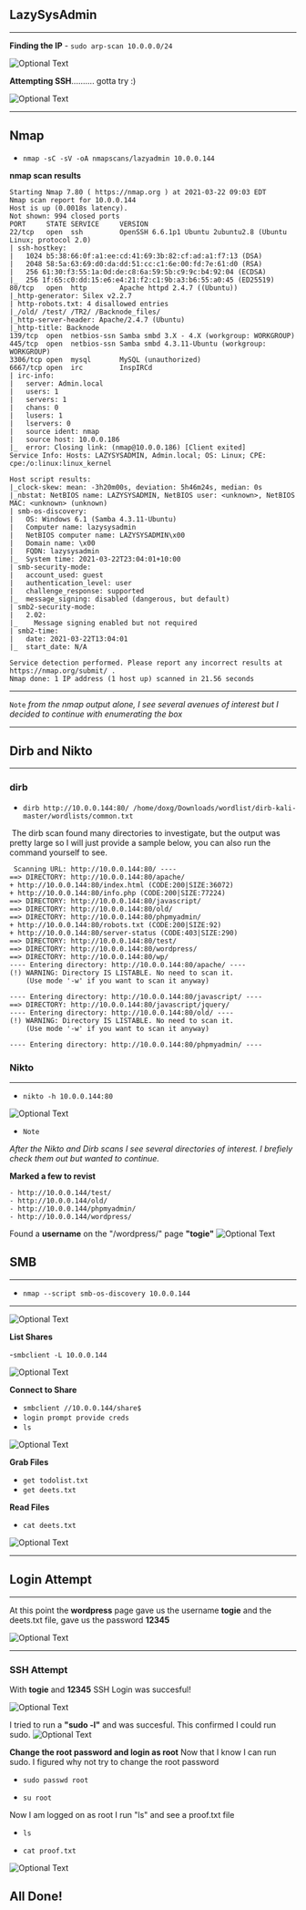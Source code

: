 ## LazySysAdmin

* * *

**Finding the IP** \- `sudo arp-scan 10.0.0.0/24`

![Optional Text](/LazyAdminWriteUp/_resources/5ecc1faea08d4ab6a1fd728b732c4f0f.png)

**Attempting SSH**.......... gotta try :)

![Optional Text](/LazyAdminWriteUp/_resources/e3e174550b2a424ea903e366252fbab3.png)

* * *

## Nmap

- `nmap -sC -sV -oA nmapscans/lazyadmin 10.0.0.144`

**nmap scan results**

```
Starting Nmap 7.80 ( https://nmap.org ) at 2021-03-22 09:03 EDT
Nmap scan report for 10.0.0.144
Host is up (0.0018s latency).
Not shown: 994 closed ports
PORT     STATE SERVICE     VERSION
22/tcp   open  ssh         OpenSSH 6.6.1p1 Ubuntu 2ubuntu2.8 (Ubuntu Linux; protocol 2.0)
| ssh-hostkey: 
|   1024 b5:38:66:0f:a1:ee:cd:41:69:3b:82:cf:ad:a1:f7:13 (DSA)
|   2048 58:5a:63:69:d0:da:dd:51:cc:c1:6e:00:fd:7e:61:d0 (RSA)
|   256 61:30:f3:55:1a:0d:de:c8:6a:59:5b:c9:9c:b4:92:04 (ECDSA)
|_  256 1f:65:c0:dd:15:e6:e4:21:f2:c1:9b:a3:b6:55:a0:45 (ED25519)
80/tcp   open  http        Apache httpd 2.4.7 ((Ubuntu))
|_http-generator: Silex v2.2.7
| http-robots.txt: 4 disallowed entries 
|_/old/ /test/ /TR2/ /Backnode_files/
|_http-server-header: Apache/2.4.7 (Ubuntu)
|_http-title: Backnode
139/tcp  open  netbios-ssn Samba smbd 3.X - 4.X (workgroup: WORKGROUP)
445/tcp  open  netbios-ssn Samba smbd 4.3.11-Ubuntu (workgroup: WORKGROUP)
3306/tcp open  mysql       MySQL (unauthorized)
6667/tcp open  irc         InspIRCd
| irc-info: 
|   server: Admin.local
|   users: 1
|   servers: 1
|   chans: 0
|   lusers: 1
|   lservers: 0
|   source ident: nmap
|   source host: 10.0.0.186
|_  error: Closing link: (nmap@10.0.0.186) [Client exited]
Service Info: Hosts: LAZYSYSADMIN, Admin.local; OS: Linux; CPE: cpe:/o:linux:linux_kernel

Host script results:
|_clock-skew: mean: -3h20m00s, deviation: 5h46m24s, median: 0s
|_nbstat: NetBIOS name: LAZYSYSADMIN, NetBIOS user: <unknown>, NetBIOS MAC: <unknown> (unknown)
| smb-os-discovery: 
|   OS: Windows 6.1 (Samba 4.3.11-Ubuntu)
|   Computer name: lazysysadmin
|   NetBIOS computer name: LAZYSYSADMIN\x00
|   Domain name: \x00
|   FQDN: lazysysadmin
|_  System time: 2021-03-22T23:04:01+10:00
| smb-security-mode: 
|   account_used: guest
|   authentication_level: user
|   challenge_response: supported
|_  message_signing: disabled (dangerous, but default)
| smb2-security-mode: 
|   2.02: 
|_    Message signing enabled but not required
| smb2-time: 
|   date: 2021-03-22T13:04:01
|_  start_date: N/A

Service detection performed. Please report any incorrect results at https://nmap.org/submit/ .
Nmap done: 1 IP address (1 host up) scanned in 21.56 seconds
```

* * *

`Note`
*from the nmap output alone, I see several avenues of interest but I decided to continue with enumerating the box*

* * *

## Dirb and Nikto
* * *
### dirb
- `dirb http://10.0.0.144:80/ /home/doxg/Downloads/wordlist/dirb-kali-master/wordlists/common.txt`

 The dirb scan found many directories to investigate, but the output was pretty large so I will just provide a sample below, you can also run the command yourself to see.

```
 Scanning URL: http://10.0.0.144:80/ ----
==> DIRECTORY: http://10.0.0.144:80/apache/                                                                                                     
+ http://10.0.0.144:80/index.html (CODE:200|SIZE:36072)                                                                                         
+ http://10.0.0.144:80/info.php (CODE:200|SIZE:77224)                                                                                           
==> DIRECTORY: http://10.0.0.144:80/javascript/                                                                                                 
==> DIRECTORY: http://10.0.0.144:80/old/                                                                                                        
==> DIRECTORY: http://10.0.0.144:80/phpmyadmin/                                                                                                 
+ http://10.0.0.144:80/robots.txt (CODE:200|SIZE:92)                                                                                            
+ http://10.0.0.144:80/server-status (CODE:403|SIZE:290)                                                                                        
==> DIRECTORY: http://10.0.0.144:80/test/                                                                                                       
==> DIRECTORY: http://10.0.0.144:80/wordpress/                                                                                                  
==> DIRECTORY: http://10.0.0.144:80/wp/                                    
---- Entering directory: http://10.0.0.144:80/apache/ ----
(!) WARNING: Directory IS LISTABLE. No need to scan it.                        
    (Use mode '-w' if you want to scan it anyway)
                                               
---- Entering directory: http://10.0.0.144:80/javascript/ ----
==> DIRECTORY: http://10.0.0.144:80/javascript/jquery/                                                                                         
---- Entering directory: http://10.0.0.144:80/old/ ----
(!) WARNING: Directory IS LISTABLE. No need to scan it.                        
    (Use mode '-w' if you want to scan it anyway)
                                              
---- Entering directory: http://10.0.0.144:80/phpmyadmin/ ----
```

### Nikto
* * *
- `nikto -h 10.0.0.144:80`

![Optional Text](/LazyAdminWriteUp/_resources/0e535510a0dd4264af4ee3ee69972d0c.png)

- `Note`

*After the Nikto and Dirb scans I see several directories of interest. I brefiely check them out but wanted to continue.* 

**Marked a few to revist**
```
- http://10.0.0.144/test/
- http://10.0.0.144/old/
- http://10.0.0.144/phpmyadmin/
- http://10.0.0.144/wordpress/
```
Found a **username** on the "/wordpress/" page **"togie"**
![Optional Text](/LazyAdminWriteUp/_resources/0ecc4e0304c44381a4e9e3c653ee1295.png)

## SMB
* * *
- `nmap --script smb-os-discovery 10.0.0.144`
* * *

![Optional Text](/LazyAdminWriteUp/_resources/6aa4e3672c074ee3ac93972e6f01510c.png)

**List Shares**

-`smbclient -L 10.0.0.144`

![Optional Text](/LazyAdminWriteUp/_resources/0409d251197f42db86eda3ec2a935ce7.png)

**Connect to Share**
- `smbclient //10.0.0.144/share$`
- `login prompt provide creds`
- `ls`

![Optional Text](/LazyAdminWriteUp/_resources/7af5b1184b60448c859a9be36fef8a12.png)

**Grab Files**
- `get todolist.txt`
- `get deets.txt`


**Read Files**
- `cat deets.txt`

![Optional Text](/LazyAdminWriteUp/_resources/d13749b4bd9c4ef68e7099e3e563559a.png)
* * *

## Login Attempt
* * *
At this point the **wordpress** page gave us the username **togie** and the deets.txt file, gave us the password **12345**


![Optional Text](/LazyAdminWriteUp/_resources/23ecdf608af24b709560e0d00c352d44.png)



* * *
### SSH Attempt

With **togie** and **12345** SSH Login was succesful!

![Optional Text](/LazyAdminWriteUp/_resources/edc9eed3210c4d2d9032a31b4daca8da.png)

I tried to run a **"sudo -l"** and was succesful. This confirmed I could run sudo.
![Optional Text](/LazyAdminWriteUp/_resources/cdeaa59cdd0a4dcdac5bdab2de488036.png)

**Change the root password and login as root**
Now that I know I can run sudo. I figured why not try to change the root password

- `sudo passwd root`
    
- `su root`

Now I am logged on as root I run "ls" and see a proof.txt file

-  `ls`
    
- `cat proof.txt`
 
![Optional Text](/LazyAdminWriteUp/_resources/d67193cf5c8c4618ac5ea26d010e0573.png)

## All Done!
